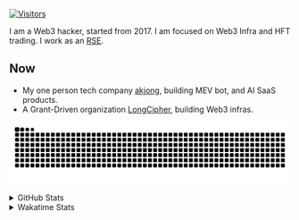 <!-- markdownlint-disable MD041 MD010 MD033 -->
[![Visitors](https://api.visitorbadge.io/api/daily?path=Akagi201%2FAkagi201&label=Visitors%20Today&countColor=%2337d67a)](https://visitorbadge.io/status?path=Akagi201%2FAkagi201)

I am a Web3 hacker, started from 2017. I am focused on Web3 Infra and HFT trading.
I work as an [RSE](https://us-rse.org/about/what-is-an-rse/).

## Now

* My one person tech company [akjong](https://github.com/akjong), building MEV bot, and AI SaaS products.
* A Grant-Driven organization [LongCipher](https://github.com/longcipher), building Web3 infras.

[![github contribution grid snake animation](https://raw.githubusercontent.com/Akagi201/Akagi201/output/github-contribution-grid-snake.svg#gh-light-mode-only)](https://github.com/Akagi201)

<details>
<summary>GitHub Stats</summary>
  <a href="https://github.com/Akagi201"><img alt="Profile Detail" src="https://raw.githubusercontent.com/Akagi201/Akagi201/master/profile-summary-card-output/dracula/0-profile-details.svg" /></a>
  <a href="https://github.com/Akagi201"><img alt="Github Stats" src="https://raw.githubusercontent.com/Akagi201/Akagi201/master/profile-summary-card-output/dracula/3-stats.svg" /></a>
  <a href="https://github.com/Akagi201"><img alt="Lang By Commits" src="https://raw.githubusercontent.com/Akagi201/Akagi201/master/profile-summary-card-output/dracula/2-most-commit-language.svg" /></a>
</details>

<details>
<summary>Wakatime Stats</summary>
<br>

<!--START_SECTION:waka-->

```txt
From: 03 September 2025 - To: 10 September 2025

Total Time: 21 hrs 34 mins

Other        8 hrs 17 mins   █████████▓░░░░░░░░░░░░░░░   38.41 %
sh           6 hrs 32 mins   ███████▓░░░░░░░░░░░░░░░░░   30.33 %
TypeScript   1 hr 51 mins    ██░░░░░░░░░░░░░░░░░░░░░░░   08.64 %
Rust         1 hr 34 mins    █▓░░░░░░░░░░░░░░░░░░░░░░░   07.28 %
JSON         1 hr 21 mins    █▓░░░░░░░░░░░░░░░░░░░░░░░   06.29 %
Python       35 mins         ▓░░░░░░░░░░░░░░░░░░░░░░░░   02.73 %
Move         24 mins         ▒░░░░░░░░░░░░░░░░░░░░░░░░   01.88 %
Markdown     21 mins         ▒░░░░░░░░░░░░░░░░░░░░░░░░   01.64 %
TOML         14 mins         ▒░░░░░░░░░░░░░░░░░░░░░░░░   01.16 %
INI          8 mins          ░░░░░░░░░░░░░░░░░░░░░░░░░   00.65 %
```

<!--END_SECTION:waka-->

</details>
